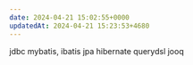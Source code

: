 ```yaml
---
date: 2024-04-21 15:02:55+0000
updatedAt: 2024-04-21 15:23:53+4680
---
```

jdbc
mybatis, ibatis
jpa
hibernate
querydsl
jooq